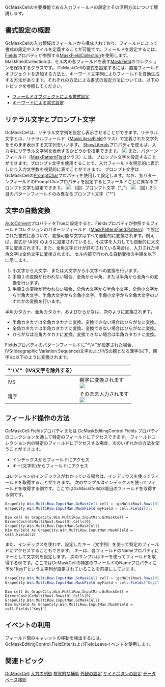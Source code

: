 GcMaskCellの主要機能である入力フィールドの設定とその活用方法について解説します。

## 書式設定の概要

GcMaskCellの入力領域はフィールドから構成されており、フィールドによって書式の設定やスタイルを定義することが可能です。フィールドを設定するには、[Fields](gcdocsite__documentlink?toc-item-id=eedb345f-cb71-40d8-86ff-8fc2c5096779)プロパティが参照する[MaskFieldCollection](gcdocsite__documentlink?toc-item-id=a47407b9-7474-4491-b27b-abc32a8c819e)を使用します。MaskFieldCollectionは、セル内の各フィールドを表す[MaskField](gcdocsite__documentlink?toc-item-id=7ced214e-b865-4f18-819f-c485fecf39dd)のコレクションを保持するクラスです。
GcMaskCellの書式を設定するには、直接フィールドオブジェクトを追加する方法と、キーワード文字列によりフィールドを自動生成する方法があります。それぞれの方法による書式の設定方法については、以下のトピックを参照してください。

* [フィールドオブジェクトによる書式設定](gcdocsite__documentlink?toc-item-id=9140109d-3b0a-4bc0-bb93-673057e6c5b4)
* [キーワードによる書式設定](gcdocsite__documentlink?toc-item-id=23e297b3-8370-4973-9dbc-9aa683dd71c4)

## リテラル文字とプロンプト文字

GcMaskCellは、リテラル文字列を設定し表示させることができます。リテラル文字とは、リテラルフィールド（[MaskLiteralField](gcdocsite__documentlink?toc-item-id=761c391d-d02b-41e9-8b0c-2a2fcd7ff8db)クラス）で定義された文字列をそのまま表示する文字列をいいます。 [ShowLiterals](gcdocsite__documentlink?toc-item-id=adc60d59-717b-4f9e-85aa-e761550335e2)プロパティを使えば、入力中にリテラル文字列を表示するかどうかを指定できます。
![](/DOCUMENT_SITE_LINK_PREFIX_HERE/document-site-files/images/f148c511-6e98-4b55-9904-150a375d5825/images/imimages/02gcmask/mask_literal.png)
また、パターンフィールド（[MaskPatternField](gcdocsite__documentlink?toc-item-id=b30db5e5-f8be-4c7d-a82d-7a83e313bdb0)クラス）には、プロンプト文字を設定することができます。プロンプト文字を使用することで、入力フィールドを明示的に表示したり入力文字数を視覚的に表すことができます。 プロンプト文字はGcMaskCellの[PromptChar](gcdocsite__documentlink?toc-item-id=d1f32ee5-686a-4eec-ba05-819181bd758b)プロパティを使用して設定します。なお、各パターンフィールドのPromptCharプロパティを設定するとフィールドごとに異なるプロンプト文字も設定できます。
![](/DOCUMENT_SITE_LINK_PREFIX_HERE/document-site-files/images/f148c511-6e98-4b55-9904-150a375d5825/images/imimages/02gcmask/promptchar.png)
（図）プロンプト文字（"\_"）
![](/DOCUMENT_SITE_LINK_PREFIX_HERE/document-site-files/images/f148c511-6e98-4b55-9904-150a375d5825/images/imimages/02gcmask/partprompt.png)
（図）2つ目のパターンフィールドのみ異なるプロンプト文字（"\*")

## 文字の自動変換

[AutoConvert](gcdocsite__documentlink?toc-item-id=dd1b560e-3fc9-413a-aebc-3ed338b6f304)プロパティをTrueに設定すると、Fieldsプロパティが参照するフィールドコレクションのパターンフィールド（[MaskPatternField.Pattern](gcdocsite__documentlink?toc-item-id=09fad33c-8195-4ae0-b4ad-ab846935839a)）で設定された書式に基づいて、変換可能な文字はすべて自動的に変換されます。例えば、書式が \\A{8} のように設定されていると、小文字を入力しても自動的に大文字に変換されます。また、全角文字だけが許可されている場合は、入力された半角文字は全角文字に変換されます。
セル内部で行われる自動変換の手順を以下に示します。

1. 小文字から大文字、または大文字から小文字への変換を行います。
2. 手順１の変換が行われない場合、全角から半角、または半角から全角への変換を行います。
3. 手順２の変換が行われない場合、全角大文字から半角小文字、全角小文字から半角大文字、半角大文字から全角小文字、半角小文字から全角大文字のいずれかの変換を行います。

半角カタカナ、全角カタカナ、およびひらがなは、次のように変換されます。

* 半角カタカナは全角カタカナに変換。変換できない場合はひらがなに変換。
* 全角カタカナは半角カタカナに変換。変換できない場合はひらがなに変換。
* ひらがなは全角カタカナに変換。変換できない場合は半角カタカナに変換。

Fieldsプロパティのパターンフィールドに"^\\Ｖ"が設定された場合、IVS(Ideographic Variation Sequence)文字およびIVSの親となる漢字(以下、親字)は以下のように変換されます。

| "^\\Ｖ"（IVS文字を除外する） |  |
| ----------------- | --- |
| IVS | 親字に変換されます<br>![](/DOCUMENT_SITE_LINK_PREFIX_HERE/document-site-files/images/f148c511-6e98-4b55-9904-150a375d5825/images/imimages/02gcmask/gcmask_v_ivs.png) |
| 親字 | そのまま入力されます<br>![](/DOCUMENT_SITE_LINK_PREFIX_HERE/document-site-files/images/f148c511-6e98-4b55-9904-150a375d5825/images/imimages/02gcmask/gcmask_v_oya.png) |

## フィールド操作の方法

GcMaskCell.Fieldsプロパティまたは GcMaskEditingControl.Fields プロパティのコレクションを通して特定のフィールドにアクセスできます。
フィールドコレクション内の特定のフィールドにアクセスする場合、次のいずれかの方法を使うことができます。

* インデックスからフィールドにアクセス
* キー(文字列)からフィールドにアクセス

コレクションのインデックスがわかっている場合は、インデックスを使ってフィールドを取得することができます。
次のサンプルはインデックスを使ってフィールドを取得する例です。ここではGcMaskCellの3番目のフィールドを取得する例です。

```csharp
GrapeCity.Win.MultiRow.InputMan.GcMaskCell cell = (gcMultiRow1.Rows[0].Cells[0] as GrapeCity.Win.MultiRow.InputMan.GcMaskCell);
GrapeCity.Win.MultiRow.InputMan.MaskField myField = cell.Fields[2];
```

```vbnet
Dim cell As GrapeCity.Win.MultiRow.InputMan.GcMaskCell = DirectCast(GcMultiRow1.Rows(0).Cells(0), GrapeCity.Win.MultiRow.InputMan.GcMaskCell)
Dim myField As GrapeCity.Win.MultiRow.InputMan.MaskField = cell.Fields(2)
```

また、インデックスを使わず、設定したキー（文字列）を使って特定のフィールドにアクセスすることもできます。
キーは、各フィールドのNameプロパティにキーとして文字列を設定します。
次のサンプルはキーを使ってフィールドを取得する例です。ここではGcMaskCellの特定のフィールドのNameプロパティに予め"Key1"という文字列が設定されていることを前提にしています。

```csharp
GrapeCity.Win.MultiRow.InputMan.GcMaskCell cell = (gcMultiRow1.Rows[0].Cells[0] as GrapeCity.Win.MultiRow.InputMan.GcMaskCell);
GrapeCity.Win.MultiRow.InputMan.MaskField myField = cell.Fields["Key1"];
```

```vbnet
Dim cell As GrapeCity.Win.MultiRow.InputMan.GcMaskCell = DirectCast(GcMultiRow1.Rows(0).Cells(0), GrapeCity.Win.MultiRow.InputMan.GcMaskCell)
Dim myField As GrapeCity.Win.MultiRow.InputMan.MaskField = cell.Fields("Key1")
```

## イベントの利用

フィールド間のキャレットの移動を検出するには、GcMaskEditingControl.FieldEnterおよびFieldLeaveイベントを使用します。

## 関連トピック

[GcMaskCell](gcdocsite__documentlink?toc-item-id=f5bfae8e-29fa-4aa3-b8a2-00ea41bc049a)
[入力の制御](gcdocsite__documentlink?toc-item-id=b51711c9-0233-42ba-970e-4572e8fc5662)
[視覚的な補助](gcdocsite__documentlink?toc-item-id=675795d3-8c4c-432b-95c5-d88c0c19fd34)
[外観の設定](gcdocsite__documentlink?toc-item-id=c21b9cd9-1859-46f5-8551-6e161d4bd203)
[サイドボタンの設定](gcdocsite__documentlink?toc-item-id=2134d50c-5198-4636-b305-eaba634ff74f)
[データベース接続](gcdocsite__documentlink?toc-item-id=754e16d2-3ba6-4e30-a017-0707d583c83e)